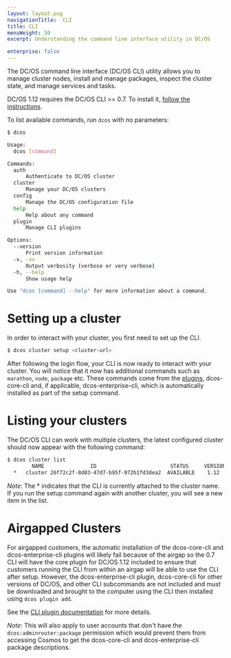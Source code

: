 ```yaml
---
layout: layout.pug
navigationTitle:  CLI
title: CLI
menuWeight: 50
excerpt: Understanding the command line interface utility in DC/OS

enterprise: false
---
```


<!-- The source repo for this topic is https://github.com/dcos/dcos-docs -->


The DC/OS command line interface (DC/OS CLI) utility allows you to manage cluster nodes, install and manage packages, inspect the cluster state, and manage services and tasks.

DC/OS 1.12 requires the DC/OS CLI >= 0.7. To install it, [follow the instructions](/1.12/cli/install).

To list available commands, run `dcos` with no parameters:

```bash
$ dcos

Usage:
  dcos [command]

Commands:
  auth
      Authenticate to DC/OS cluster
  cluster
      Manage your DC/OS clusters
  config
      Manage the DC/OS configuration file
  help
      Help about any command
  plugin
      Manage CLI plugins

Options:
  --version
      Print version information
  -v, -vv
      Output verbosity (verbose or very verbose)
  -h, --help
      Show usage help

Use "dcos [command] --help" for more information about a command.
```

# <a name="setupcluster"></a> Setting up a cluster

In order to interact with your cluster, you first need to set up the CLI.

```bash
$ dcos cluster setup <cluster-url>
```

After following the login flow, your CLI is now ready to interact with your cluster. You will notice that it now has additional commands such as `marathon`, `node`, `package` etc. These commands come from the [plugins](/1.12/cli/plugins), dcos-core-cli and, if applicable, dcos-enterprise-cli, which is automatically installed as part of the setup command.

# Listing your clusters

The DC/OS CLI can work with multiple clusters, the latest configured cluster should now appear with the following command:

```bash
$ dcos cluster list
        NAME               ID                        STATUS     VERSION      URL
  *   cluster 26f72c2f-8d03-47d7-b95f-972b1fd3dea2  AVAILABLE    1.12  <cluster-url>
```

*Note*: The * indicates that the CLI is currently attached to the cluster name. If you run the setup command again with another cluster, you will see a new item in the list.

# <a name="airgapped"></a> Airgapped Clusters

For airgapped customers, the automatic installation of the dcos-core-cli and dcos-enterprise-cli plugins will likely fail because of the airgap
so the 0.7 CLI will have the core plugin for DC/OS 1.12 included to ensure that customers running the CLI from within an airgap will be able to use the CLI after setup.
However, the dcos-enterprise-cli plugin, dcos-core-cli for other versions of DC/OS, and other CLI subcommands are not included and must be downloaded
and brought to the computer using the CLI then installed using `dcos plugin add`.

See the [CLI plugin documentation](/1.12/cli/plugins/) for more details.

*Note*: This will also apply to user accounts that don't have the `dcos:adminrouter:package` permission which would prevent them from accessing Cosmos to get
the dcos-core-cli and dcos-enterprise-cli package descriptions.
